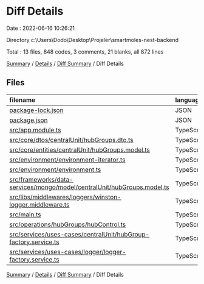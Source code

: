 # Diff Details

Date : 2022-06-16 10:26:21

Directory c:\\Users\\Dodo\\Desktop\\Projeler\\smartmoles-nest-backend

Total : 13 files,  848 codes, 3 comments, 21 blanks, all 872 lines

[Summary](results.md) / [Details](details.md) / [Diff Summary](diff.md) / Diff Details

## Files
| filename | language | code | comment | blank | total |
| :--- | :--- | ---: | ---: | ---: | ---: |
| [package-lock.json](/package-lock.json) | JSON | 712 | 0 | 0 | 712 |
| [package.json](/package.json) | JSON | 2 | 0 | 0 | 2 |
| [src/app.module.ts](/src/app.module.ts) | TypeScript | 24 | 0 | 0 | 24 |
| [src/core/dtos/centralUnit/hubGroups.dto.ts](/src/core/dtos/centralUnit/hubGroups.dto.ts) | TypeScript | 4 | 0 | 4 | 8 |
| [src/core/entities/centralUnit/hubGroups.model.ts](/src/core/entities/centralUnit/hubGroups.model.ts) | TypeScript | 2 | 0 | 2 | 4 |
| [src/environment/environment-iterator.ts](/src/environment/environment-iterator.ts) | TypeScript | 8 | 0 | 3 | 11 |
| [src/environment/environment.ts](/src/environment/environment.ts) | TypeScript | 5 | 0 | 1 | 6 |
| [src/frameworks/data-services/mongo/model/centralUnit/hubGroups.model.ts](/src/frameworks/data-services/mongo/model/centralUnit/hubGroups.model.ts) | TypeScript | 2 | 0 | 2 | 4 |
| [src/libs/middlewares/loggers/winston-logger.middleware.ts](/src/libs/middlewares/loggers/winston-logger.middleware.ts) | TypeScript | 0 | 0 | 1 | 1 |
| [src/main.ts](/src/main.ts) | TypeScript | 0 | 0 | 1 | 1 |
| [src/operations/hubGroups/hubControl.ts](/src/operations/hubGroups/hubControl.ts) | TypeScript | 84 | 3 | 7 | 94 |
| [src/services/uses-cases/centralUnit/hubGroup-factory.service.ts](/src/services/uses-cases/centralUnit/hubGroup-factory.service.ts) | TypeScript | 4 | 0 | 0 | 4 |
| [src/services/uses-cases/logger/logger-factory.service.ts](/src/services/uses-cases/logger/logger-factory.service.ts) | TypeScript | 1 | 0 | 0 | 1 |

[Summary](results.md) / [Details](details.md) / [Diff Summary](diff.md) / Diff Details